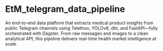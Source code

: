 # EtM_telegram_data_pipeline
An end-to-end data platform that extracts medical product insights from public Telegram channels using Telethon, YOLOv8, dbt, and FastAPI—fully orchestrated with Dagster. From raw messages and images to a clean analytical API, this pipeline delivers real-time health market intelligence at scale.
